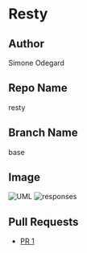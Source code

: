 # Resty

## Author

Simone Odegard

## Repo Name

resty

## Branch Name

base

## Image

![UML](./assets/UML.jpg)
![responses](./assets/responses.png)

## Pull Requests

- [PR 1]()